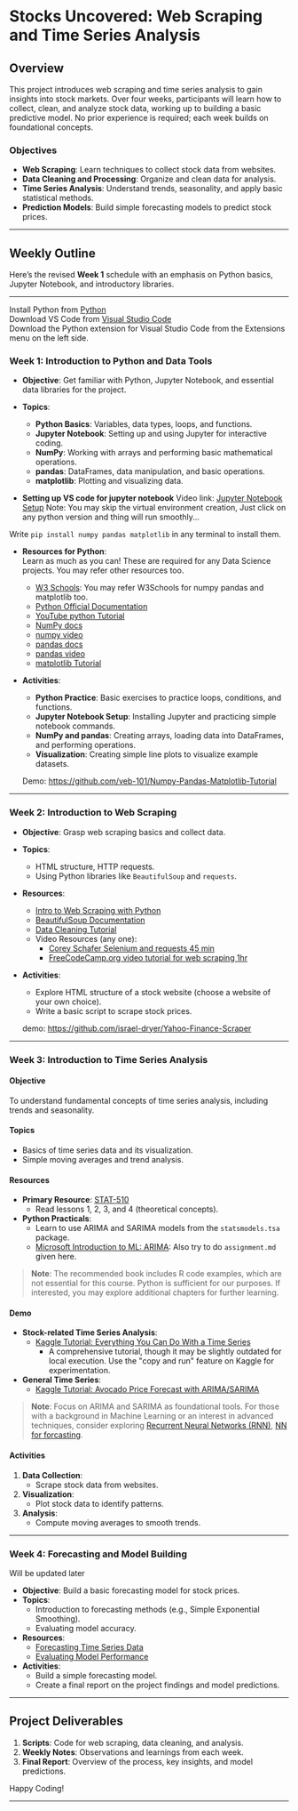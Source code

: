 # Stocks Uncovered: Web Scraping and Time Series Analysis

## Overview
This project introduces web scraping and time series analysis to gain insights into stock markets. Over four weeks, participants will learn how to collect, clean, and analyze stock data, working up to building a basic predictive model. No prior experience is required; each week builds on foundational concepts.

### Objectives
- **Web Scraping**: Learn techniques to collect stock data from websites.
- **Data Cleaning and Processing**: Organize and clean data for analysis.
- **Time Series Analysis**: Understand trends, seasonality, and apply basic statistical methods.
- **Prediction Models**: Build simple forecasting models to predict stock prices.

---

## Weekly Outline

Here’s the revised **Week 1** schedule with an emphasis on Python basics, Jupyter Notebook, and introductory libraries.

---
Install Python from [Python](https://www.python.org/downloads/)<br>
Download VS Code from [Visual Studio Code](https://code.visualstudio.com/)<br>
Download the Python extension for Visual Studio Code from the Extensions menu on the left side.<br>

### **Week 1: Introduction to Python and Data Tools**
- **Objective**: Get familiar with Python, Jupyter Notebook, and essential data libraries for the project.
- **Topics**:
  - **Python Basics**: Variables, data types, loops, and functions.
  - **Jupyter Notebook**: Setting up and using Jupyter for interactive coding.
  - **NumPy**: Working with arrays and performing basic mathematical operations.
  - **pandas**: DataFrames, data manipulation, and basic operations.
  - **matplotlib**: Plotting and visualizing data.

- **Setting up VS code for jupyter notebook**
Video link: [Jupyter Notebook Setup](https://youtu.be/suAkMeWJ1yE)
Note: You may skip the virtual environment creation, Just click on any python version and thing will run smoothly...

Write `pip install numpy pandas matplotlib` in any terminal to install them.

- **Resources for Python**:<br>
Learn as much as you can! These are required for any Data Science projects. You may refer other resources too.
  - [W3 Schools](https://www.w3schools.com/python/): You may refer W3Schools for numpy pandas and matplotlib too.
  - [Python Official Documentation](https://docs.python.org/3.13/tutorial/index.html)
  - [YouTube python Tutorial](https://youtu.be/kqtD5dpn9C8?si=GkOcxIJrRW_oS-Kd)
  - [NumPy docs](https://numpy.org/doc/2.1/user/absolute_beginners.html)
  - [numpy video](https://www.youtube.com/watch?v=QUT1VHiLmmI)
  - [pandas docs](https://pandas.pydata.org/docs/getting_started/intro_tutorials/index.html)
  - [pandas video](https://www.youtube.com/watch?v=dUpyC40cF6Q&list=PLUaB-1hjhk8GZOuylZqLz-Qt9RIdZZMBE)
  - [matplotlib Tutorial](https://matplotlib.org/stable/tutorials/introductory/pyplot.html)

- **Activities**:
  - **Python Practice**: Basic exercises to practice loops, conditions, and functions.
  - **Jupyter Notebook Setup**: Installing Jupyter and practicing simple notebook commands.
  - **NumPy and pandas**: Creating arrays, loading data into DataFrames, and performing operations.
  - **Visualization**: Creating simple line plots to visualize example datasets.

  Demo: https://github.com/veb-101/Numpy-Pandas-Matplotlib-Tutorial

---

### **Week 2: Introduction to Web Scraping** 
- **Objective**: Grasp web scraping basics and collect data.
- **Topics**:
  - HTML structure, HTTP requests.
  - Using Python libraries like `BeautifulSoup` and `requests`.
- **Resources**:
  - [Intro to Web Scraping with Python](https://realpython.com/beautiful-soup-web-scraper-python/)
  - [BeautifulSoup Documentation](https://www.crummy.com/software/BeautifulSoup/bs4/doc/)
  - [Data Cleaning Tutorial](https://realpython.com/python-data-cleaning-numpy-pandas/)
  - Video Resources (any one):
    - [Corey Schafer Selenium and requests 45 min](https://youtu.be/ng2o98k983k)
    - [FreeCodeCamp.org video tutorial for web scraping 1hr](https://youtu.be/XVv6mJpFOb0)
- **Activities**:
  - Explore HTML structure of a stock website (choose a website of your own choice).
  - Write a basic script to scrape stock prices.

  demo: https://github.com/israel-dryer/Yahoo-Finance-Scraper
---

### **Week 3: Introduction to Time Series Analysis**

#### **Objective**
To understand fundamental concepts of time series analysis, including trends and seasonality.

#### **Topics**
- Basics of time series data and its visualization.
- Simple moving averages and trend analysis.

#### **Resources**
- **Primary Resource**: [STAT-510](https://online.stat.psu.edu/stat510/)
  - Read lessons 1, 2, 3, and 4 (theoretical concepts).
- **Python Practicals**:
  - Learn to use ARIMA and SARIMA models from the `statsmodels.tsa` package.
  - [Microsoft Introduction to ML: ARIMA](https://github.com/microsoft/ML-For-Beginners/tree/main/7-TimeSeries/2-ARIMA): Also try to do `assignment.md` given here.

> **Note**: The recommended book includes R code examples, which are not essential for this course. Python is sufficient for our purposes. If interested, you may explore additional chapters for further learning.

#### **Demo**
- **Stock-related Time Series Analysis**:
  - [Kaggle Tutorial: Everything You Can Do With a Time Series](https://www.kaggle.com/code/thebrownviking20/everything-you-can-do-with-a-time-series)
    - A comprehensive tutorial, though it may be slightly outdated for local execution. Use the "copy and run" feature on Kaggle for experimentation.
- **General Time Series**:
  - [Kaggle Tutorial: Avocado Price Forecast with ARIMA/SARIMA](https://www.kaggle.com/code/tanmay111999/avocado-price-forecast-arima-sarima-detailed#Time-Series-Analysis)

> **Note**: Focus on ARIMA and SARIMA as foundational tools. For those with a background in Machine Learning or an interest in advanced techniques, consider exploring [Recurrent Neural Networks (RNN)](https://en.wikipedia.org/wiki/Recurrent_neural_network), [NN for forcasting](https://medium.com/microsoftazure/neural-networks-for-forecasting-financial-and-economic-time-series-6aca370ff412).

#### **Activities**
1. **Data Collection**:
   - Scrape stock data from websites.
2. **Visualization**:
   - Plot stock data to identify patterns.
3. **Analysis**:
   - Compute moving averages to smooth trends.


---

### **Week 4: Forecasting and Model Building**
Will be updated later
- **Objective**: Build a basic forecasting model for stock prices.
- **Topics**:
  - Introduction to forecasting methods (e.g., Simple Exponential Smoothing).
  - Evaluating model accuracy.
- **Resources**:
  - [Forecasting Time Series Data](https://www.machinelearningplus.com/time-series/)
  - [Evaluating Model Performance](https://towardsdatascience.com/evaluation-metrics-for-regression-models-75db4a33154b)
- **Activities**:
  - Build a simple forecasting model.
  - Create a final report on the project findings and model predictions.

---

## Project Deliverables
1. **Scripts**: Code for web scraping, data cleaning, and analysis.
2. **Weekly Notes**: Observations and learnings from each week.
3. **Final Report**: Overview of the process, key insights, and model predictions.

Happy Coding!

---